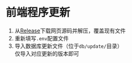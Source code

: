 # 前端程序更新

1. 从[Release](https://github.com/pplulee/appleid\_auto/releases)下载网页源码并解压，覆盖现有文件
2. 重新填写`.env`配置文件
3. 导入数据库更新文件（位于`db/update/`目录）\
   仅导入对应更新的版本即可
